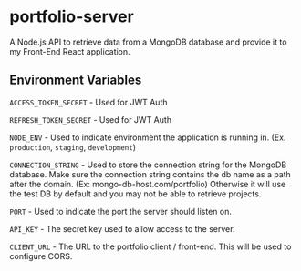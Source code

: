 # portfolio-server

A Node.js API to retrieve data from a MongoDB database and provide it to my Front-End React application.

## Environment Variables

`ACCESS_TOKEN_SECRET` - Used for JWT Auth

`REFRESH_TOKEN_SECRET` - Used for JWT Auth

`NODE_ENV` - Used to indicate environment the application is running in. (Ex. `production`, `staging`, `development`)

`CONNECTION_STRING` - Used to store the connection string for the MongoDB database. Make sure the connection string contains the db name as a path after the domain. (Ex: mongo-db-host.com/portfolio) Otherwise it will use the test DB by default and you may not be able to retrieve projects.

`PORT` - Used to indicate the port the server should listen on.

`API_KEY` - The secret key used to allow access to the server.

`CLIENT_URL` - The URL to the portfolio client / front-end. This will be used to configure CORS.
